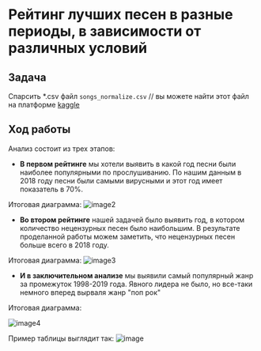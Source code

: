 # Рейтинг лучших песен в разные периоды, в зависимости от различных условий

## Задача
Спарсить *.csv файл `songs_normalize.csv` // вы можете найти этот файл на платформе [kaggle](https://www.kaggle.com/)

## Ход работы
Анализ состоит из трех этапов:

- **В первом рейтинге** мы хотели выявить в какой год песни были наиболее популярными по прослушиванию. 
По нашим данным в 2018 году песни были самыми вирусными и этот год имеет показатель в 70%.

Итоговая диаграмма:
![image2](https://github.com/hilyyx/my-projects/assets/123076446/04a5c35a-e105-4e99-9ffa-8e92787f4a21)

- **Во втором рейтинге** нашей задачей было выявить год, в котором количество нецензурных песен было наибольшим.
В результате проделанной работы можем заметить, что нецензурных песен больше всего в 2018 году.

Итоговая диаграмма:
![image3](https://github.com/hilyyx/my-projects/assets/123076446/0cee60fa-f879-433e-a339-c8506c5fea37)

- **И в заключительном анализе** мы выявили самый популярный жанр за промежуток 1998-2019 года. 
Явного лидера не было, но все-таки немного вперед вырваля жанр "поп рок"

Итоговая диаграмма:

![image4](https://github.com/hilyyx/my-projects/assets/123076446/413bcec1-9ea4-46bc-837d-be812454452d)

Пример таблицы выглядит так:
![image](https://github.com/hilyyx/my-projects/assets/123076446/59cf144a-95d0-4ffd-9765-b6b6d47d1ac4)


